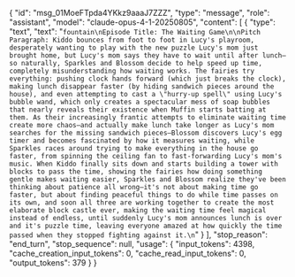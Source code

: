 {
  "id": "msg_01MoeFTpda4YKkz9aaaJ7ZZZ",
  "type": "message",
  "role": "assistant",
  "model": "claude-opus-4-1-20250805",
  "content": [
    {
      "type": "text",
      "text": "```fountain\nEpisode Title: The Waiting Game\n\nPitch Paragraph: Kiddo bounces from foot to foot in Lucy's playroom, desperately wanting to play with the new puzzle Lucy's mom just brought home, but Lucy's mom says they have to wait until after lunch—so naturally, Sparkles and Blossom decide to help speed up time, completely misunderstanding how waiting works. The fairies try everything: pushing clock hands forward (which just breaks the clock), making lunch disappear faster (by hiding sandwich pieces around the house), and even attempting to cast a \"hurry-up spell\" using Lucy's bubble wand, which only creates a spectacular mess of soap bubbles that nearly reveals their existence when Muffin starts batting at them. As their increasingly frantic attempts to eliminate waiting time create more chaos—and actually make lunch take longer as Lucy's mom searches for the missing sandwich pieces—Blossom discovers Lucy's egg timer and becomes fascinated by how it measures waiting, while Sparkles races around trying to make everything in the house go faster, from spinning the ceiling fan to fast-forwarding Lucy's mom's music. When Kiddo finally sits down and starts building a tower with blocks to pass the time, showing the fairies how doing something gentle makes waiting easier, Sparkles and Blossom realize they've been thinking about patience all wrong—it's not about making time go faster, but about finding peaceful things to do while time passes on its own, and soon all three are working together to create the most elaborate block castle ever, making the waiting time feel magical instead of endless, until suddenly Lucy's mom announces lunch is over and it's puzzle time, leaving everyone amazed at how quickly the time passed when they stopped fighting against it.\n```"
    }
  ],
  "stop_reason": "end_turn",
  "stop_sequence": null,
  "usage": {
    "input_tokens": 4398,
    "cache_creation_input_tokens": 0,
    "cache_read_input_tokens": 0,
    "output_tokens": 379
  }
}